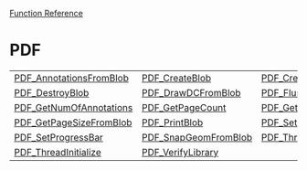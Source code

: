 [Function Reference](../README.md)

# PDF

| | | |
|---|---|---|
| [PDF_AnnotationsFromBlob](../Functions/PDF_AnnotationsFromBlob.md) | [PDF_CreateBlob](../Functions/PDF_CreateBlob.md) | [PDF_CreatePDFABlobFromBlob](../Functions/PDF_CreatePDFABlobFromBlob.md) |
| [PDF_DestroyBlob](../Functions/PDF_DestroyBlob.md) | [PDF_DrawDCFromBlob](../Functions/PDF_DrawDCFromBlob.md) | [PDF_FlushCache](../Functions/PDF_FlushCache.md) |
| [PDF_GetNumOfAnnotations](../Functions/PDF_GetNumOfAnnotations.md) | [PDF_GetPageCount](../Functions/PDF_GetPageCount.md) | [PDF_GetPageMatrixFromBlob](../Functions/PDF_GetPageMatrixFromBlob.md) |
| [PDF_GetPageSizeFromBlob](../Functions/PDF_GetPageSizeFromBlob.md) | [PDF_PrintBlob](../Functions/PDF_PrintBlob.md) | [PDF_SetPageImage](../Functions/PDF_SetPageImage.md) |
| [PDF_SetProgressBar](../Functions/PDF_SetProgressBar.md) | [PDF_SnapGeomFromBlob](../Functions/PDF_SnapGeomFromBlob.md) | [PDF_ThreadDeInitialize](../Functions/PDF_ThreadDeInitialize.md) |
| [PDF_ThreadInitialize](../Functions/PDF_ThreadInitialize.md) | [PDF_VerifyLibrary](../Functions/PDF_VerifyLibrary.md) 

